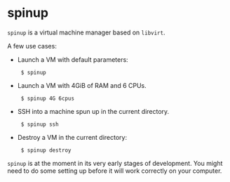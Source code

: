 spinup
======

`spinup` is a virtual machine manager based on `libvirt`.

A few use cases:

 - Launch a VM with default parameters:

        $ spinup

 - Launch a VM with 4GiB of RAM and 6 CPUs.

        $ spinup 4G 6cpus

 - SSH into a machine spun up in the current directory.

        $ spinup ssh

 - Destroy a VM in the current directory:

        $ spinup destroy

`spinup` is at the moment in its very early stages of development. You
might need to do some setting up before it will work correctly on your
computer.
